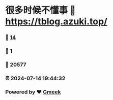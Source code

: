 # 很多时候不懂事 :link: https://tblog.azuki.top/ 
### :page_facing_up: [14](https://tblog.azuki.top//tag.html) 
### :speech_balloon: 1 
### :hibiscus: 20577 
### :alarm_clock: 2024-07-14 19:44:32 
### Powered by :heart: [Gmeek](https://github.com/Meekdai/Gmeek)
